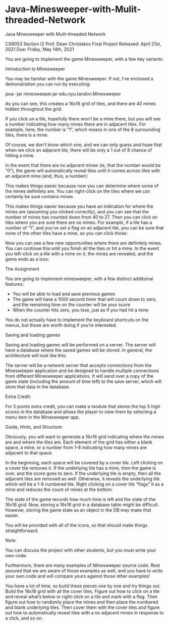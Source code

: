 # Java-Minesweeper-with-Mulit-threaded-Network
Java Minesweeper with Mulit-threaded Network

CS9053
Section I2
Prof. Dean Christakos
Final Project
Released: April 21st, 2021
Due: Friday, May 14th, 2021

You are going to implement the game Minesweeper, with a few key variants.

Introduction to Minesweeper

You may be familiar with the game Minesweeper. If not, I’ve enclosed a demonstration you can run by executing:

java -jar minesweeper.jar edu.nyu.tandon.Minesweeper

As you can see, this creates a 16x16 grid of tiles, and there are 40 mines hidden throughout the grid. 

 

If you click on a tile, hopefully there won’t be a mine there, but you will see a number indicating how many mines there are in adjacent tiles. For example, here, the number is “1”, which means in one of the 8 surrounding tiles, there is a mine:

 

Of course, we don’t know which one, and we can only guess and hope that when we click an adjacent tile, there will be only a 1 out of 8 chance of hitting a mine.

In the event that there are no adjacent mines (ie, that the number would be “0”), the game will automatically reveal tiles until it comes across tiles with an adjacent mine (and, thus, a number):

 

This makes things easier because now you can determine where some of the mines definitely are. You can right-click on the tiles where we can certainly be sure contains mines. 

 

This makes things easier because you have an indication for where the mines are (assuming you clicked correctly), and you can see that the number of mines has counted down from 40 to 27. Then you can click on tiles where you are sure there are no mines. For example, if a tile has a number of “1”, and you’ve set a flag on an adjacent tile, you can be sure that none of the other tiles have a mine, so you can click those:

 

Now you can see a few new opportunities where there are definitely mines. You can continue this until you finish all the tiles or hit a mine. In the event you left-click on a tile with a mine on it, the mines are revealed, and the game ends as a loss:

 

The Assignment

You are going to implement minesweeper, with a few distinct additional features:

-	You will be able to load and save previous games
-	The game will have a 1000 second timer that will count down to zero, and the remaining time on the counter will be your score
-	When the counter hits zero, you lose, just as if you had hit a mine

 

   


You do not actually have to implement the keyboard shortcuts on the menus, but those are worth doing if you’re interested.

Saving and loading games

Saving and loading games will be performed on a server. The server will have a database where the saved games will be stored. In general, the architecture will look like this:

 
The server will be a network server that accepts connections from the Minesweeper application and be designed to handle multiple connections from different Minesweeper applications. It will send over a copy of the game state (including the amount of time left) to the save server, which will store that data in the database. 

Extra Credit:

For 5 points extra credit, you can make a module that stores the top 5 high scores in the database and allows the player to view them by selecting a menu item in the Minesweeper app.


Guide, Hints, and Structure:

Obviously, you will want to generate a 16x16 grid indicating where the mines are and where the tiles are. Each element of the grid has either a blank space, a mine, or a number from 1-8 indicating how many mines are adjacent to that space.

In the beginning, each space will be covered by a cover tile. Left clicking on a cover tile removes it. If the underlying tile has a mine, then the game is over, and the score goes to zero. If the underlying tile is empty, then all the adjacent tiles are removed as well. Otherwise, it reveals the underlying tile which will be a 1-8 numbered tile. Right clicking on a cover tile “flags” it as a mine and reduces the count of mines at the bottom.

The state of the game records how much time is left and the state of the 16x16 grid. Now, storing a 16x16 grid in a database table might be difficult. However, storing the game state as an object in the DB may make that easier.

You will be provided with all of the icons, so that should make things straightforward.

Note:

You can discuss the project with other students, but you must write your own code.

Furthermore, there are many examples of Minesweeper source code. Rest assured that we are aware of those examples as well, and you have to write your own code and will compare yours against those other examples!

You have a lot of time, so build these pieces one by one and try things out. Build the 16x16 grid with all the cover tiles. Figure out how to click on a tile and reveal what’s below or right-click on a tile and mark with a flag. Then figure out how to randomly place the mines and then place the numbered and blank underlying tiles. Then cover them with the cover tiles and figure out how to automatically reveal tiles with a no adjacent mines in response to a click, and so on.

